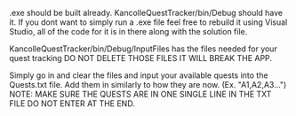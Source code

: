 .exe should be built already. KancolleQuestTracker/bin/Debug should have it. If you dont want to simply run a .exe file feel free to rebuild it using Visual Studio, all of the code for it is in there along with the solution file.

KancolleQuestTracker/bin/Debug/InputFiles has the files needed for your quest tracking DO NOT DELETE THOSE FILES IT WILL BREAK THE APP.

Simply go in and clear the files and input your available quests into the Quests.txt file. Add them in similarly to how they are now. (Ex. "A1,A2,A3...") NOTE: MAKE SURE THE QUESTS ARE IN ONE SINGLE LINE IN THE TXT FILE DO NOT ENTER AT THE END. 
